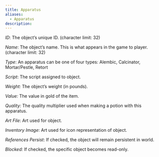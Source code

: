 ```yaml
---
title: Apparatus
aliases:
  - Apparatus
description:
---
```

_ID_: The object’s unique ID. (character limit: 32)

_Name_: The object’s name. This is what appears in the game to player. (character limit: 32)

_Type_: An apparatus can be one of four types: Alembic, Calcinator, Mortar/Pestle, Retort

_Script_: The script assigned to object.

_Weight:_ The object’s weight (in pounds).

_Value:_ The value in gold of the item.

_Quality:_ The quality multiplier used when making a potion with this apparatus.

_Art File_: Art used for object.

_Inventory Image_: Art used for icon representation of object.

_References Persist_: If checked, the object will remain persistent in world.

_Blocked:_ If checked, the specific object becomes read-only.
